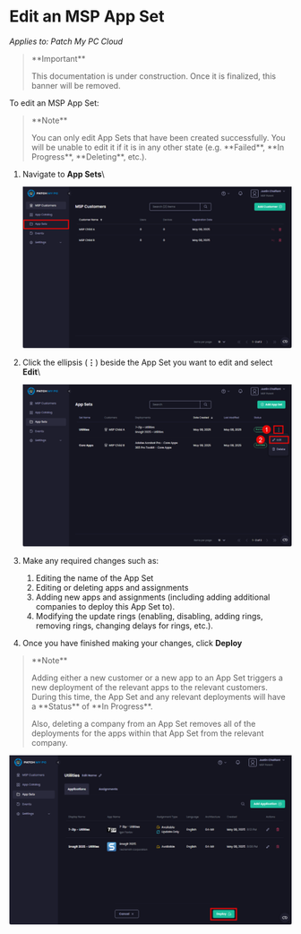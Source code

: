 # Edit an MSP App Set

_Applies to: Patch My PC Cloud_

> \*\*Important\*\*
>
> This documentation is under construction. Once it is finalized, this banner will be removed.

To edit an MSP App Set:

> \*\*Note\*\*
>
> You can only edit App Sets that have been created successfully. You will be unable to edit it if it is in any other state (e.g. \*\*Failed\*\*, \*\*In Progress\*\*, \*\*Deleting\*\*, etc.).

1.  Navigate to **App Sets**\\

    ![Navigating to "App Sets"](/_images/image-(111).png)
2.  Click the ellipsis (**⋮**) beside the App Set you want to edit and select **Edit**\\

    ![Clicking the ellipsis beside the App Set you want to edit](/_images/image-(112).png)
3. Make any required changes such as:
   1. Editing the name of the App Set
   2. Editing or deleting apps and assignments
   3. Adding new apps and assignments (including adding additional companies to deploy this App Set to).
   4. Modifying the update rings (enabling, disabling, adding rings, removing rings, changing delays for rings, etc.).
4. Once you have finished making your changes, click **Deploy**

> \*\*Note\*\*
>
> Adding either a new customer or a new app to an App Set triggers a new deployment of the relevant apps to the relevant customers. During this time, the App Set and any relevant deployments will have a \*\*Status\*\* of \*\*In Progress\*\*.
>
> Also, deleting a company from an App Set removes all of the deployments for the apps within that App Set from the relevant company.

![Clicking "Deploy"](/_images/image-(113).png)